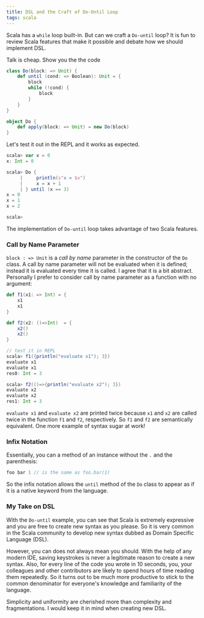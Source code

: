 ```yaml
---
title: DSL and the Craft of Do-Until Loop
tags: scala
---
```

Scala has a `while` loop built-in. But can we craft a `Do-until` loop? It is fun to review Scala features that make it possible and debate how we should implement DSL.

<!-- more -->

Talk is cheap. Show you the the  code

``` scala
class Do(block: => Unit) {
    def until (cond: => Boolean): Unit = {
        block
        while (!cond) {
            block
        }
    }
}

object Do {
    def apply(block: => Unit) = new Do(block)
}
```

Let's test it out in the REPL and it works as expected.

``` scala
scala> var x = 0
x: Int = 0

scala> Do {
     |     println(s"x = $x")
     |     x = x + 1
     | } until (x == 3)
x = 0
x = 1
x = 2

scala>
```

The implementation of `Do-until` loop takes advantage of two Scala features.

### Call by Name Parameter
`block : => Unit` is a *call by name* parameter in the constructor of the `Do` class. A call by name parameter will not be evaluated when it is defined; instead it is evaluated every time it is called. I agree that it is a bit abstract. Personally I prefer to consider call by name parameter as a function with no argument:

``` scala
def f1(x1: => Int) = {
	x1
	x1
}

def f2(x2: ()=>Int)  = {
	x2()
	x2()
}

// test it in REPL
scala> f1({println("evaluate x1"); 3})
evaluate x1
evaluate x1
res0: Int = 3

scala> f2(()=>{println("evaluate x2"); 3})
evaluate x2
evaluate x2
res1: Int = 3
```

`evaluate x1` and `evaluate x2` are printed twice because `x1` and `x2` are called twice in the function `f1` and `f2`, respectively. So `f1` and `f2` are semantically equivalent. One more example of syntax sugar at work!

### Infix Notation
Essentially, you can a method of an instance without the `.` and the parenthesis:

``` scala
foo bar 1 // is the same as foo.bar(1)
```  

So the infix notation allows the `until` method of the `Do`  class to appear as if it is a native keyword from the language.


### My Take on DSL
With the `Do-until` example, you can see that Scala is extremely expressive and you are free to create new syntax as you please. So it is very common in the Scala community to develop new syntax dubbed as Domain Specific Language (DSL).

However, you can does not always mean you should. With the help of any modern IDE, saving keystrokes is never a legitimate reason to create a new syntax. Also, for every line of the code you wrote in 10 seconds, you, your colleagues and other contributors are likely to spend hours of time reading them repeatedly. So it turns out to be much more productive to stick to the common denominator for everyone's knowledge and familiarity of the language.

Simplicity and uniformity are cherished more than complexity and fragmentations. I would keep it in mind when creating new DSL.
